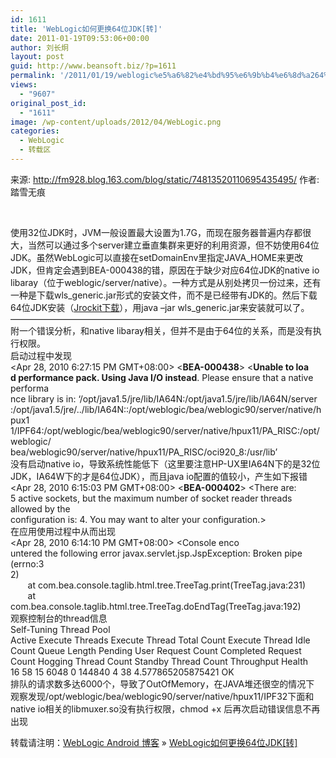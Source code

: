 ```yaml
---
id: 1611
title: 'WebLogic如何更换64位JDK[转]'
date: 2011-01-19T09:53:06+00:00
author: 刘长炯
layout: post
guid: http://www.beansoft.biz/?p=1611
permalink: '/2011/01/19/weblogic%e5%a6%82%e4%bd%95%e6%9b%b4%e6%8d%a264%e4%bd%8djdk%e8%bd%ac/'
views:
  - "9607"
original_post_id:
  - "1611"
image: /wp-content/uploads/2012/04/WebLogic.png
categories:
  - WebLogic
  - 转载区
---
```

来源: <http://fm928.blog.163.com/blog/static/74813520110695435495/> 作者: 踏雪无痕

&#160;

使用32位JDK时，JVM一般设置最大设置为1.7G，而现在服务器普遍内存都很大，当然可以通过多个server建立垂直集群来更好的利用资源，但不妨使用64位JDK。虽然WebLogic可以直接在setDomainEnv里指定JAVA\_HOME来更改JDK，但肯定会遇到BEA-000438的错，原因在于缺少对应64位JDK的native io libaray（位于weblogic/server/native）。一种方式是从别处拷贝一份过来，还有一种是下载wls\_generic.jar形式的安装文件，而不是已经带有JDK的。然后下载64位JDK安装（[Jrockit下载](http://www.oracle.com/technology/software/products/jrockit/index.html)），用java –jar wls_generic.jar来安装就可以了。   
————————————————————————————   
附一个错误分析，和native libaray相关，但并不是由于64位的关系，而是没有执行权限。   
启动过程中发现   
<Apr 28, 2010 6:27:15 PM GMT+08:00> <Error> <Socket> <**BEA-000438**> <**Unable to loa   
d performance pack. Using Java I/O instead**. Please ensure that a native performa   
nce library is in: ‘/opt/java1.5/jre/lib/IA64N:/opt/java1.5/jre/lib/IA64N/server   
:/opt/java1.5/jre/../lib/IA64N::/opt/weblogic/bea/weblogic90/server/native/hpux1   
1/IPF64:/opt/weblogic/bea/weblogic90/server/native/hpux11/PA_RISC:/opt/weblogic/   
bea/weblogic90/server/native/hpux11/PA\_RISC/oci920\_8:/usr/lib’   
没有启动native io，导致系统性能低下（这里要注意HP-UX里IA64N下的是32位JDK，IA64W下的才是64位JDK），而且java io配置的值较小，产生如下报错   
<Apr 28, 2010 6:15:03 PM GMT+08:00> <Warning> <Socket> <**BEA-000402**> <There are:   
5 active sockets, but the maximum number of socket reader threads allowed by the   
configuration is: 4. You may want to alter your configuration.>   
在应用使用过程中从而出现   
<Apr 28, 2010 6:14:10 PM GMT+08:00> <Error> <Console> <BEA-240003> <Console enco   
untered the following error javax.servlet.jsp.JspException: Broken pipe (errno:3   
2)   
&#160;&#160;&#160;&#160;&#160;&#160; at com.bea.console.taglib.html.tree.TreeTag.print(TreeTag.java:231)   
&#160;&#160;&#160;&#160;&#160;&#160; at com.bea.console.taglib.html.tree.TreeTag.doEndTag(TreeTag.java:192)   
观察控制台的thread信息   
Self-Tuning Thread Pool&#160;&#160;&#160;&#160;   
Active Execute Threads Execute Thread Total Count Execute Thread Idle Count Queue Length Pending User Request Count Completed Request Count Hogging Thread Count Standby Thread Count Throughput Health   
16 58 15 6048 0 144840 4 38 4.577865205875421 OK   
排队的请求数多达6000个，导致了OutOfMemory，在JAVA堆还很空的情况下   
观察发现/opt/weblogic/bea/weblogic90/server/native/hpux11/IPF32下面和native io相关的libmuxer.so没有执行权限，chmod +x 后再次启动错误信息不再出现

转载请注明：[WebLogic Android 博客](http://www.beansoft.biz) &raquo; [WebLogic如何更换64位JDK[转]](http://www.beansoft.biz/2011/01/19/weblogic%e5%a6%82%e4%bd%95%e6%9b%b4%e6%8d%a264%e4%bd%8djdk%e8%bd%ac/)